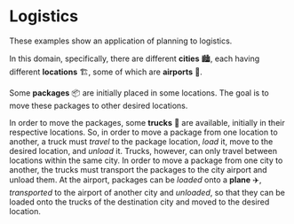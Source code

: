 # Logistics

These examples show an application of planning to logistics.

In this domain, specifically, there are different **cities** :cityscape:, each having different **locations** :building_construction:, some of which are **airports** :flight_departure:.

Some **packages** :package: are initially placed in some locations. The goal is to move these packages to other desired locations.

In order to move the packages, some **trucks** :truck: are available, initially in their respective locations. So, in order to move a package from one location to another, a truck must *travel* to the package location, *load* it, move to the desired location, and *unload* it.
Trucks, however, can only travel between locations within the same city. In order to move a package from one city to another, the trucks must transport the packages to the city airport and unload them. At the airport, packages can be *loaded* onto a **plane** :airplane:, *transported* to the airport of another city and *unloaded*, so that they can be loaded onto the trucks of the destination city and moved to the desired location.
